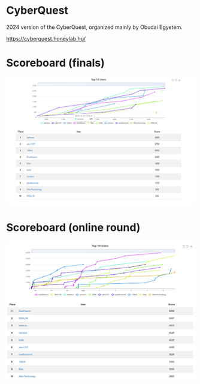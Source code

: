 # CyberQuest

2024 version of the CyberQuest, organized mainly by Obudai Egyetem.

https://cyberquest.honeylab.hu/

# Scoreboard (finals)
![](scoreboard_finals.png)

# Scoreboard (online round)
![](scoreboard_online.png)
